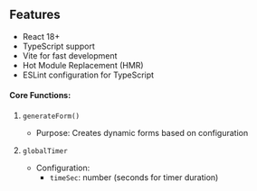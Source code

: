 ## Features

- React 18+
- TypeScript support
- Vite for fast development
- Hot Module Replacement (HMR)
- ESLint configuration for TypeScript
#### Core Functions:

1. `generateForm()`
    - Purpose: Creates dynamic forms based on configuration

2. `globalTimer`
    - Configuration:
        - `timeSec`: number (seconds for timer duration)







